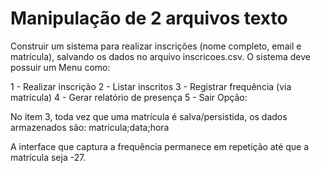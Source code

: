 # Manipulação de 2 arquivos texto

Construir um sistema para realizar inscrições (nome completo, email e matrícula), salvando os dados no arquivo inscricoes.csv.
O sistema deve possuir um Menu como:

1 - Realizar inscrição
2 - Listar inscritos
3 - Registrar frequência (via matrícula)
4 - Gerar relatório de presença
5 - Sair
Opção:

No item 3, toda vez que uma matrícula é salva/persistida, os dados armazenados são: matricula;data;hora

A interface que captura a frequência permanece em repetição até que a matrícula seja -27.
